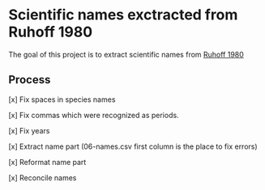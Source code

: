 # Scientific names exctracted from Ruhoff 1980

The goal of this project is to extract scientific names from
[Ruhoff 1980](https://repository.si.edu/handle/10088/5331)


## Process

[x] Fix spaces in species names

[x] Fix commas which were recognized as periods.

[x] Fix years

[x] Extract name part (06-names.csv first column is the place to fix errors)

[x] Reformat name part

[x] Reconcile names


